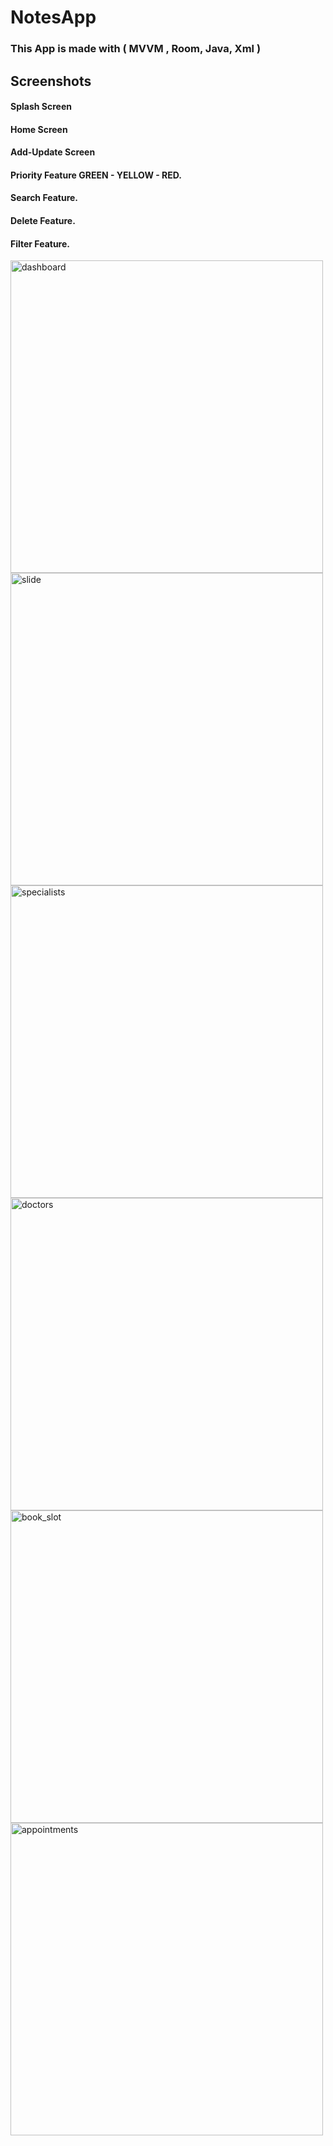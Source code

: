 # NotesApp
### This App is made with ( MVVM , Room, Java, Xml ) 



## Screenshots

#### Splash Screen
#### Home Screen
#### Add-Update Screen
#### Priority Feature GREEN - YELLOW - RED.
#### Search Feature.
#### Delete Feature.
#### Filter Feature.

<div>
  <img src="https://user-images.githubusercontent.com/116147402/230604120-979dc3a0-3a90-47c0-8846-8528ddf6a4aa.png" alt="dashboard" height="500dp">
   <img src="https://user-images.githubusercontent.com/116147402/230758758-0b84a1ef-d1dd-408a-8fa4-4f94fce7c7f6.png" alt="slide" height="500dp">
   <img src="https://user-images.githubusercontent.com/116147402/230604354-ff29aca6-49de-4937-869a-1c62a23bd170.png" alt="specialists" height="500dp">
</div>

<div>
   <img src="https://user-images.githubusercontent.com/116147402/230604430-5e60432a-2411-4280-956a-cf6035723791.png" alt="doctors" height="500dp">
   <img src="https://user-images.githubusercontent.com/116147402/230604514-cb235178-715f-441a-b326-0ecf8faf9451.png" alt="book_slot" height="500dp">
   <img src="https://user-images.githubusercontent.com/116147402/230604578-460bba20-8f3e-4d81-bc6f-2c07487dfe7f.png" alt="appointments" height="500dp">
</div>





